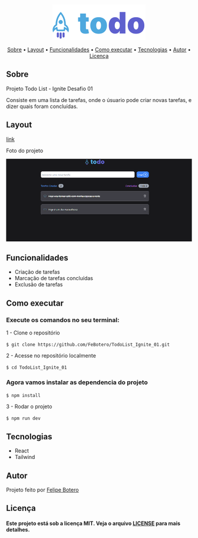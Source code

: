 
<p align="center">

  <img alt="ToDo" src="https://github.com/FeBotero/TodoList_Ignite_01/blob/main/src/assets/Logo.svg">
 </p>                
 
 <p align="center">
 <a href="#sobre">Sobre</a> •
 <a href="#layout">Layout</a> • 
 <a href="#funcoes">Funcionalidades</a> •
 <a href="#como_executar">Como executar</a> • 
 <a href="#tecnologias">Tecnologias</a> • 
 <a href="#autor">Autor</a> • 
 <a href="#licenca">Licença</a>
</p>



<h2 id="sobre">Sobre</h2>

<p>Projeto Todo List - Ignite Desafio 01</p>
<p>Consiste em uma lista de tarefas, onde o úsuario pode criar novas tarefas, e dizer quais foram concluídas.</p>

 <h2 id="layout">Layout</h2>
 <p><a href="https://febotero.github.io/TodoList_Ignite_01/">link</a></p>
 <p>Foto do projeto</p>
<img alt="ToDo" src="https://github.com/FeBotero/TodoList_Ignite_01/blob/main/Scree.png">


<h2 id="funcoes">Funcionalidades</h2>

<ul>
   <li>Criação de tarefas</li>
   <li>Marcação de tarefas concluídas</li>
   <li>Exclusão de tarefas</li> 
   
   
</ul>
   
   
  

  <h2 id="como_executar">Como executar</h2>
  <h3>Execute os comandos no seu terminal:</h3>
  
<p>1 - Clone o repositório</p>
   
`$ git clone https://github.com/FeBotero/TodoList_Ignite_01.git`

<p>2 - Acesse no repositório localmente</p>

`$ cd TodoList_Ignite_01`

<h3>Agora vamos instalar as dependencia do projeto</h3>

`$ npm install`

<p>3 - Rodar o projeto</p>

`$ npm run dev`

     


<h2 id="tecnologias">Tecnologias</h2>
  <ul>
  <li>React</li>
  <li>Tailwind</li>
  
  </ul>
   
<h2 id="autor">Autor</h2>

<p>
  Projeto feito por <a href="https://github.com/FeBotero">Felipe Botero<a/></p>
  
  
<h2 id="licenca">Licença</h2>
   
<h4>Este projeto está sob a licença MIT. Veja o arquivo <a href="https://github.com/FeBotero/Inovatec_2022/blob/main/LICENSE.txt">LICENSE</a> para mais detalhes.</h4>
